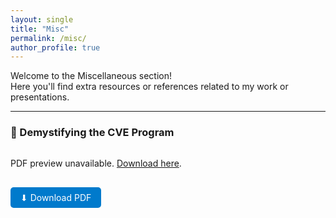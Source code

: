 ```yaml
---
layout: single
title: "Misc"
permalink: /misc/
author_profile: true
---
```


Welcome to the Miscellaneous section!  
Here you'll find extra resources or references related to my work or presentations.

---

### 📄 Demystifying the CVE Program

<div style="max-width: 100%; overflow: auto;">
  <object data="/assets/files/Demystifying_CVE_Program.pdf" type="application/pdf" width="50%" height="50px">
    <p>PDF preview unavailable. <a href="/assets/files/Demystifying_CVE_Program.pdf">Download here</a>.</p>
  </object>
</div>


<div style="margin-top: 1rem;">
  <a href="/assets/files/Demystifying_CVE_Program.pdf" download class="button" style="display: inline-block; padding: 0.5rem 1rem; background: #007acc; color: white; text-decoration: none; border-radius: 5px;">
    ⬇ Download PDF
  </a>
</div>
